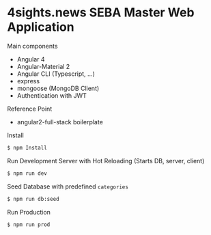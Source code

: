 # 4sights.news SEBA Master Web Application

Main components
- Angular 4
- Angular-Material 2
- Angular CLI (Typescript, ...)
- express
- mongoose (MongoDB Client)
- Authentication with JWT

Reference Point
- angular2-full-stack boilerplate

Install
``` bash
$ npm Install
```

Run Development Server with Hot Reloading (Starts DB, server, client)
``` bash
$ npm run dev
```

Seed Database with predefined `categories`
``` bash
$ npm run db:seed
```

Run Production
``` bash
$ npm run prod
```
